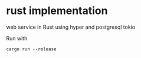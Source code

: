 # rust implementation

web service in Rust using hyper and postgresql tokio

Run with 

```
cargo run --release
```
